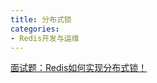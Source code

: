 ```yaml
---
title: 分布式锁
categories: 
- Redis开发与运维
---
```


[面试题：Redis如何实现分布式锁！](https://mp.weixin.qq.com/s/VHRO754P2jIjb3H4xhU4hg)
